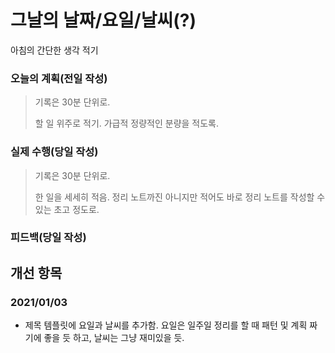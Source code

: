 # 그날의 날짜/요일/날씨(?)

아침의 간단한 생각 적기

### 오늘의 계획(전일 작성)

> 기록은 30분 단위로.
>
> 할 일 위주로 적기. 가급적 정량적인 분량을 적도록.

### 실제 수행(당일 작성)

> 기록은 30분 단위로.
>
> 한 일을 세세히 적음. 정리 노트까진 아니지만 적어도 바로 정리 노트를 작성할 수 있는 초고 정도로.

### 피드백(당일 작성)



## 개선 항목

### 2021/01/03

* 제목 템플릿에 요일과 날씨를 추가함. 요일은 일주일 정리를 할 때 패턴 및 계획 짜기에 좋을 듯 하고, 날씨는 그냥 재미있을 듯.